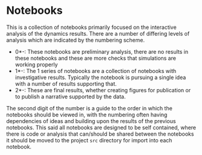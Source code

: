 # Notebooks

This is a collection of notebooks 
primarily focused on the interactive analysis of 
the dynamics results.
There are a number of differing levels of analysis 
which are indicated by the numbering scheme.

- 0*-<name>: These notebooks are preliminary analysis, there are no results in these
  notebooks and these are more checks that simulations are working properly
- 1*-<name>: The 1 series of notebooks are a collection of notebooks with investigative
  results. Typically the notebook is pursuing a single idea with a number of results
  supporting that.
- 2*-<name>: These are final results, whether creating figures for publication or to
  publish a narrative supported by the data.

The second digit of the number is a guide to the order in which the notebooks should be
viewed in, with the numbering often having dependencies of ideas and building upon the
results of the previous notebooks. This said all notebooks are designed to be self
contained, where there is code or analysis that can/should be shared between the
notebooks it should be moved to the project `src` directory for import into each
notebook.
